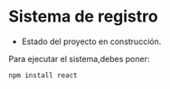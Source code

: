 <h1>Sistema de registro</h1>

- Estado del proyecto en construcción.

Para ejecutar el sistema,debes poner:

```npm install react```
